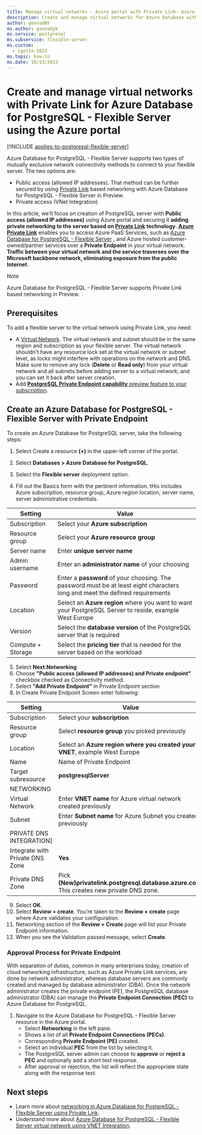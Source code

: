 ```yaml
---
title: Manage virtual networks - Azure portal with Private Link- Azure Database for PostgreSQL - Flexible Server
description: Create and manage virtual networks for Azure Database with Private Link for PostgreSQL - Flexible Server using the Azure portal
author: gennadNY
ms.author: gennadyk
ms.service: postgresql
ms.subservice: flexible-server
ms.custom:
  - ignite-2023
ms.topic: how-to
ms.date: 10/23/2023
---
```



# Create and manage virtual networks with Private Link for Azure Database for PostgreSQL - Flexible Server using the Azure portal

[!INCLUDE [applies-to-postgresql-flexible-server](../includes/applies-to-postgresql-flexible-server.md)]

Azure Database for PostgreSQL - Flexible Server supports two types of mutually exclusive network connectivity methods to connect to your flexible server. The two options are:

* Public access (allowed IP addresses). That method can be further secured by using [Private Link](./concepts-networking-private-link.md) based networking with Azure Database for PostgreSQL - Flexible Server in Preview. 
* Private access (VNet Integration)

In this article, we'll focus on creation of PostgreSQL server with **Public access (allowed IP addresses)** using Azure portal and securing it **adding private networking to the server based on [Private Link](./concepts-networking-private-link.md) technology**. **[Azure Private Link](../../private-link/private-link-overview.md)** enables you to access Azure PaaS Services, such as [Azure Database for PostgreSQL - Flexible Server](./concepts-networking-private-link.md) , and Azure hosted customer-owned/partner services over a **Private Endpoint** in your virtual network. **Traffic between your virtual network and the service traverses over the Microsoft backbone network, eliminating exposure from the public Internet**. 

> [!NOTE]
> Azure Database for PostgreSQL - Flexible Server supports Private Link based networking in Preview.

## Prerequisites

To add a flexible server to the  virtual network using Private Link, you need:
- A [Virtual Network](../../virtual-network/quick-create-portal.md#create-a-virtual-network). The virtual network and subnet should be in the same region and subscription as your flexible server. The virtual network shouldn't have any resource lock set at the virtual network or subnet level, as locks might interfere with operations on the network and DNS.  Make sure to remove any lock (**Delete** or **Read only**) from your virtual network and all subnets before adding  server to a virtual network, and you can set it back after server creation.
- Add [**PostgreSQL Private Endpoint capability** preview feature to your subscription](../../azure-resource-manager/management/preview-features.md). 

## Create an Azure Database for PostgreSQL - Flexible Server with Private Endpoint

To create an Azure Database for PostgreSQL server, take the following steps:

1. Select Create a resource **(+)** in the upper-left corner of the portal.

2. Select **Databases > Azure Database for PostgreSQL**.

3. Select the **Flexible server** deployment option.

4. Fill out the Basics form with the pertinent information. tHis includes Azure subscription, resource group, Azure region location, server name, server administrative credentials. 

| **Setting** | **Value**|
|---------|------|
|Subscription| Select your **Azure subscription**|
|Resource group| Select your **Azure resource group**|
|Server name| Enter **unique server name**|
|Admin username |Enter an **administrator name** of your choosing|
|Password|Enter a **password** of your choosing. The password must be at least eight characters long and meet the defined requirements|
|Location|Select an **Azure region** where you want to want your PostgreSQL Server to reside, example  West Europe|
|Version|Select the **database version** of the PostgreSQL server that is required|
|Compute + Storage|Select the **pricing tier** that is needed for the server based on the workload|

5. Select **Next:Networking**
6. Choose **"Public access (allowed IP addresses) and Private endpoint"** checkbox checked as Connectivity method.
7. Select **"Add Private Endpoint"** in Private Endpoint section
8. In Create Private Endpoint Screen enter following:

| **Setting** | **Value**|
|---------|------|
|Subscription| Select your **subscription**|
|Resource group| Select **resource group** you picked previously|
|Location|Select an **Azure region where you created your VNET**, example  West Europe|
|Name|Name of Private Endpoint|
|Target subresource|**postgresqlServer**|
|NETWORKING|
|Virtual Network|  Enter **VNET name** for Azure virtual network created previously |
|Subnet|Enter **Subnet name** for Azure Subnet you created previously|
|PRIVATE DNS INTEGRATION]
|Integrate with Private DNS Zone| **Yes**|
|Private DNS Zone| Pick **(New)privatelink.postgresql.database.azure.com**. This creates new private DNS zone.|

9. Select **OK**.
10. Select **Review + create**. You're taken to the **Review + create** page where Azure validates your configuration.
11. Networking section of the **Review + Create** page will list your Private Endpoint information.
12. When you see the Validation passed message, select **Create**.

### Approval Process for Private Endpoint

With separation of duties, common in many enterprises today, creation of cloud networking infrastructure, such as Azure Private Link services, are done by network administrator, whereas database servers are commonly created and managed by database administrator (DBA).
Once the network administrator creates the private endpoint (PE), the PostgreSQL database administrator (DBA) can manage the **Private Endpoint Connection (PEC)** to Azure Database for PostgreSQL. 
1. Navigate to the Azure Database for PostgreSQL - Flexible Server resource in the Azure portal.
    - Select **Networking** in the left pane.
    - Shows a list of all **Private Endpoint Connections (PECs)**.
    - Corresponding **Private Endpoint (PE)** created.
    - Select an individual **PEC** from the list by selecting it.
    - The PostgreSQL server admin can choose to **approve** or **reject a PEC** and optionally add a short text response.
    - After approval or rejection, the list will reflect the appropriate state along with the response text.

## Next steps
- Learn more about [networking in Azure Database for PostgreSQL - Flexible Server using Private Link](./concepts-networking-private-link.md).
- Understand more about [Azure Database for PostgreSQL - Flexible Server virtual network using VNET Integration](./concepts-networking-private.md).
